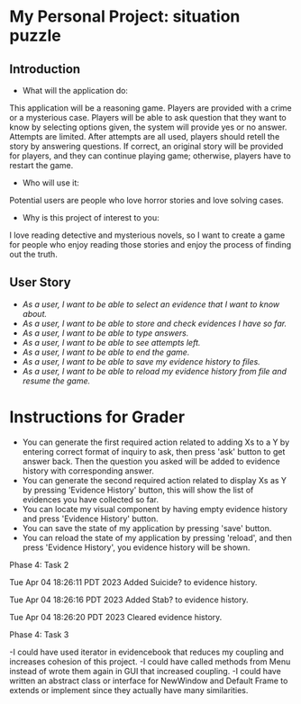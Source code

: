 # My Personal Project: situation puzzle

## Introduction

- What will the application do:

This application will be a reasoning game. Players are provided with a crime or a mysterious case. Players will be able 
to ask question that they want to know by selecting options given, the system will provide yes or no answer. 
Attempts are limited. After attempts are all used, players should retell the story by answering questions. 
If correct, an original story will be provided for players, and they can continue playing game; 
otherwise, players have to restart the game.

- Who will use it:

Potential users are people who love horror stories and love solving cases. 

- Why is this project of interest to you:

I love reading detective and mysterious novels, so I want to create a game for people who enjoy reading those stories
and enjoy the process of finding out the truth.

## User Story

- *As a user, I want to be able to select an evidence that I want to know about.*
- *As a user, I want to be able to store and check evidences I have so far.*
- *As a user, I want to be able to type answers.*
- *As a user, I want to be able to see attempts left.*
- *As a user, I want to be able to end the game.*
- *As a user, I want to be able to save my evidence history to files.*
- *As a user, I want to be able to reload my evidence history from file and resume the game.*


# Instructions for Grader

- You can generate the first required action related to adding Xs to a Y by entering correct format of inquiry to ask,
then press 'ask' button to get answer back. Then the question you asked will be added to evidence history with 
corresponding answer.
- You can generate the second required action related to display Xs as Y by pressing 'Evidence History' button, this 
will show the list of evidences you have collected so far.
- You can locate my visual component by having empty evidence history and press 'Evidence History' button.
- You can save the state of my application by pressing 'save' button.
- You can reload the state of my application by pressing 'reload', and then press 'Evidence History', 
you evidence history will be shown.


Phase 4: Task 2

Tue Apr 04 18:26:11 PDT 2023
Added Suicide? to evidence history.

Tue Apr 04 18:26:16 PDT 2023
Added Stab? to evidence history.

Tue Apr 04 18:26:20 PDT 2023
Cleared evidence history.

Phase 4: Task 3

-I could have used iterator in evidencebook that reduces my coupling and increases cohesion of this project. 
-I could have called methods from Menu instead of wrote them again in GUI that increased coupling.
-I could have written an abstract class or interface for NewWindow and Default Frame to extends or implement since 
they actually have many similarities.
